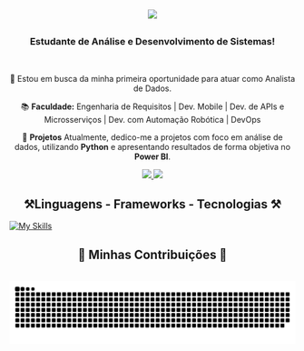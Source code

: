 <h1 align="center">
    <img src="https://readme-typing-svg.herokuapp.com/?font=Righteous&size=35&center=true&vCenter=true&width=500&height=70&duration=4000&lines=Olá!!+🌍;+Eu+sou+Alison+Soepaza!;" />
</h1>

<h3 align="center">Estudante de Análise e Desenvolvimento de Sistemas!</h3>

<br/>

<div align="center">
 
 🔭 Estou em busca da minha primeira oportunidade para atuar como Analista de Dados.

 📚 **Faculdade:** Engenharia de Requisitos | Dev. Mobile | Dev. de APIs e Microsserviços | Dev. com Automação Robótica | DevOps
 
 🌱  **Projetos** Atualmente, dedico-me a projetos com foco em análise de dados, utilizando **Python** e apresentando resultados de forma objetiva no **Power BI**.
    </div>
<div align="center"> 
  <a href="mailto:soepazacontato@gmail.com">
    <img src="https://img.shields.io/badge/Gmail-333333?style=for-the-badge&logo=gmail&logoColor=red" />
  </a>
  <a href="https://www.linkedin.com/in/alison-soepaza-128278251/" target="_blank">
    <img src="https://img.shields.io/badge/LinkedIn-0077B5?style=for-the-badge&logo=linkedin&logoColor=white" target="_blank" />
  </a>
</div>

<h2 align="center">⚒️Linguagens - Frameworks - Tecnologias ⚒️</h2>

[![My Skills](https://skillicons.dev/icons?i=python,aws,kotlin,django,github)](https://skillicons.dev)

<div align="center">
  <h2>🐍 Minhas Contribuições 🐍</h2>
  <br>
  <img alt="snake eating my contributions" src="https://raw.githubusercontent.com/Soepaza/Soepaza/output/github-contribution-grid-snake.svg" />
  
  <br/><br/><br/>
</div>
